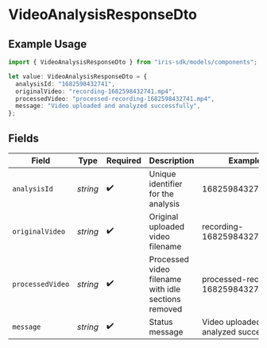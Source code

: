 # VideoAnalysisResponseDto

## Example Usage

```typescript
import { VideoAnalysisResponseDto } from "iris-sdk/models/components";

let value: VideoAnalysisResponseDto = {
  analysisId: "1682598432741",
  originalVideo: "recording-1682598432741.mp4",
  processedVideo: "processed-recording-1682598432741.mp4",
  message: "Video uploaded and analyzed successfully",
};
```

## Fields

| Field                                               | Type                                                | Required                                            | Description                                         | Example                                             |
| --------------------------------------------------- | --------------------------------------------------- | --------------------------------------------------- | --------------------------------------------------- | --------------------------------------------------- |
| `analysisId`                                        | *string*                                            | :heavy_check_mark:                                  | Unique identifier for the analysis                  | 1682598432741                                       |
| `originalVideo`                                     | *string*                                            | :heavy_check_mark:                                  | Original uploaded video filename                    | recording-1682598432741.mp4                         |
| `processedVideo`                                    | *string*                                            | :heavy_check_mark:                                  | Processed video filename with idle sections removed | processed-recording-1682598432741.mp4               |
| `message`                                           | *string*                                            | :heavy_check_mark:                                  | Status message                                      | Video uploaded and analyzed successfully            |
